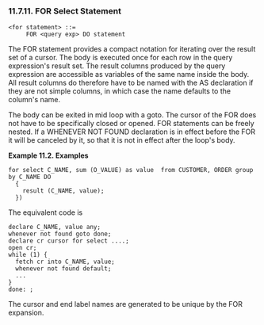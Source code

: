 <div>

<div>

<div>

<div>

### 11.7.11. FOR Select Statement

</div>

</div>

</div>

``` programlisting
<for statement> ::=
     FOR <query exp> DO statement
```

The FOR statement provides a compact notation for iterating over the
result set of a cursor. The body is executed once for each row in the
query expression's result set. The result columns produced by the query
expression are accessible as variables of the same name inside the body.
All result columns do therefore have to be named with the AS declaration
if they are not simple columns, in which case the name defaults to the
column's name.

The body can be exited in mid loop with a goto. The cursor of the FOR
does not have to be specifically closed or opened. FOR statements can be
freely nested. If a WHENEVER NOT FOUND declaration is in effect before
the FOR it will be canceled by it, so that it is not in effect after the
loop's body.

<div>

**Example 11.2. Examples**

<div>

``` programlisting
for select C_NAME, sum (O_VALUE) as value  from CUSTOMER, ORDER group by C_NAME DO
  {
    result (C_NAME, value);
  })
```

The equivalent code is

``` programlisting
declare C_NAME, value any;
whenever not found goto done;
declare cr cursor for select ....;
open cr;
while (1) {
  fetch cr into C_NAME, value;
  whenever not found default;
  ...
}
done: ;
```

</div>

</div>

  

The cursor and end label names are generated to be unique by the FOR
expansion.

</div>
